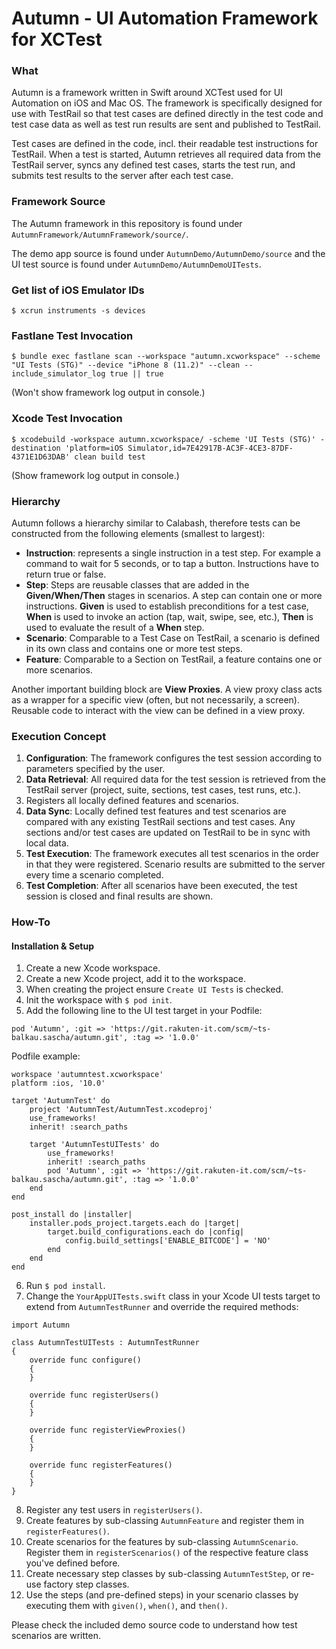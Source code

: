 # Autumn - UI Automation Framework for XCTest

### What
Autumn is a framework written in Swift around XCTest used for UI Automation on iOS and Mac OS. The framework is specifically designed for use with TestRail so that test cases are defined directly in the test code and test case data as well as test run results are sent and published to TestRail.

Test cases are defined in the code, incl. their readable test instructions for TestRail. When a test is started, Autumn retrieves all required data from the TestRail server, syncs any defined test cases, starts the test run, and submits test results to the server after each test case.

### Framework Source

The Autumn framework in this repository is found under ```AutumnFramework/AutumnFramework/source/```.

The demo app source is found under
```AutumnDemo/AutumnDemo/source``` and the UI test source is found under ```AutumnDemo/AutumnDemoUITests```.

### Get list of iOS Emulator IDs

```
$ xcrun instruments -s devices
```

### Fastlane Test Invocation

```
$ bundle exec fastlane scan --workspace "autumn.xcworkspace" --scheme "UI Tests (STG)" --device "iPhone 8 (11.2)" --clean --include_simulator_log true || true
```

(Won't show framework log output in console.)

### Xcode Test Invocation

```
$ xcodebuild -workspace autumn.xcworkspace/ -scheme 'UI Tests (STG)' -destination 'platform=iOS Simulator,id=7E42917B-AC3F-4CE3-87DF-4371E1D63DAB' clean build test
```

(Show framework log output in console.)

### Hierarchy

Autumn follows a hierarchy similar to Calabash, therefore tests can be constructed from the following elements (smallest to largest):

  - **Instruction**: represents a single instruction in a test step. For example a command to wait for 5 seconds, or to tap a button. Instructions have to return true or false.
  - **Step**: Steps are reusable classes that are added in the **Given/When/Then** stages in scenarios. A step can contain one or more instructions. **Given** is used to establish preconditions for a test case, **When** is used to invoke an action (tap, wait, swipe, see, etc.), **Then** is used to evaluate the result of a **When** step.
  - **Scenario**: Comparable to a Test Case on TestRail, a scenario is defined in its own class and contains one or more test steps.
  - **Feature**: Comparable to a Section on TestRail, a feature contains one or more scenarios.

Another important building block are **View Proxies**. A view proxy class acts as a wrapper for a specific view (often, but not necessarily, a screen). Reusable code to interact with the view can be defined in a view proxy.

### Execution Concept

  1. **Configuration**: The framework configures the test session according to parameters specified by the user.
  2. **Data Retrieval**: All required data for the test session is retrieved from the TestRail server (project, suite, sections, test cases, test runs, etc.).
  3. Registers all locally defined features and scenarios.
  4. **Data Sync**: Locally defined test features and test scenarios are compared with any existing TestRail sections and test cases. Any sections and/or test cases are updated on TestRail to be in sync with local data.
  5. **Test Execution**: The framework executes all test scenarios in the order in that they were registered. Scenario results are submitted to the server every time a scenario completed.
  6. **Test Completion**: After all scenarios have been executed, the test session is closed and final results are shown.

### How-To

#### Installation & Setup

1. Create a new Xcode workspace.
2. Create a new Xcode project, add it to the workspace.
3. When creating the project ensure `Create UI Tests` is checked.
4. Init the workspace with `$ pod init`.
5. Add the following line to the UI test target in your Podfile:

```
pod 'Autumn', :git => 'https://git.rakuten-it.com/scm/~ts-balkau.sascha/autumn.git', :tag => '1.0.0'
```

Podfile example:

```
workspace 'autumntest.xcworkspace'
platform :ios, '10.0'

target 'AutumnTest' do
	project 'AutumnTest/AutumnTest.xcodeproj'
	use_frameworks!
	inherit! :search_paths

	target 'AutumnTestUITests' do
		use_frameworks!
		inherit! :search_paths
		pod 'Autumn', :git => 'https://git.rakuten-it.com/scm/~ts-balkau.sascha/autumn.git', :tag => '1.0.0'
	end
end

post_install do |installer|
	installer.pods_project.targets.each do |target|
		target.build_configurations.each do |config|
			config.build_settings['ENABLE_BITCODE'] = 'NO'
		end
	end
end
```

6. Run `$ pod install`.
7. Change the `YourAppUITests.swift` class in your Xcode UI tests target to extend from `AutumnTestRunner` and override the required methods:

```
import Autumn

class AutumnTestUITests : AutumnTestRunner
{
	override func configure()
	{
	}
	
	override func registerUsers()
	{
	}
	
	override func registerViewProxies()
	{
	}
	
	override func registerFeatures()
	{
	}
}
```

8. Register any test users in ```registerUsers()```.
9. Create features by sub-classing ```AutumnFeature``` and register them in ```registerFeatures()```.
10. Create scenarios for the features by sub-classing ```AutumnScenario```. Register them in ```registerScenarios()``` of the respective feature class you've defined before.
11. Create necessary step classes by sub-classing ```AutumnTestStep```, or re-use factory step classes.
13. Use the steps (and pre-defined steps) in your scenario classes by executing them with ```given()```, ```when()```, and ```then()```.

Please check the included demo source code to understand how test scenarios are written.
